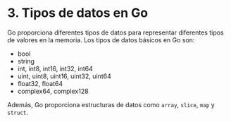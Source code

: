 # 3. Tipos de datos en Go
Go proporciona diferentes tipos de datos para representar diferentes tipos de valores en la memoria. Los tipos de datos básicos en Go son:

* bool
* string
* int, int8, int16, int32, int64
* uint, uint8, uint16, uint32, uint64
* float32, float64
* complex64, complex128

Además, Go proporciona estructuras de datos como `array`, `slice`, `map` y `struct`.